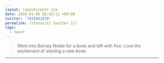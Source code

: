 ```yaml
---
layout: layouts/post.njk
date: 2010-01-06 02:43:11 +00:00
twitter: '7425841870'
permalink: /status/{{ twitter }}/
tags: 
  - tweet
---
```


> Went into Barney Noble for a book and left with five. Love the excitement of starting a new book.

---

